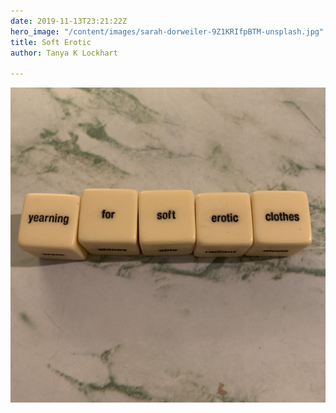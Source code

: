 ```yaml
---
date: 2019-11-13T23:21:22Z
hero_image: "/content/images/sarah-dorweiler-9Z1KRIfpBTM-unsplash.jpg"
title: Soft Erotic
author: Tanya K Lockhart

---
```

![](/content/images/72E075F5-0B18-41E1-B5C7-447FB412C130.jpeg)